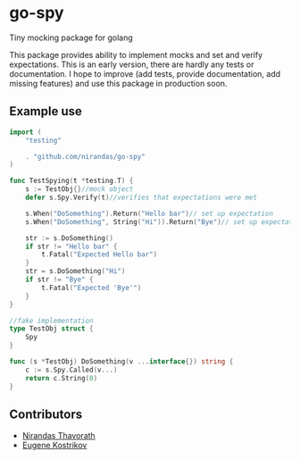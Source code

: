 go-spy
======

Tiny mocking package for golang

This package provides ability to implement mocks and set and verify expectations. This is an early version, there are hardly any tests or documentation. I hope to improve (add tests, provide documentation, add missing features) and use this package in production soon.

## Example use ##

```go
import (
	"testing"

	. "github.com/nirandas/go-spy"
)

func TestSpying(t *testing.T) {
	s := TestObj{}//mock object
	defer s.Spy.Verify(t)//verifies that expectations were met

	s.When("DoSomething").Return("Hello bar")// set up expectation
	s.When("DoSomething", String("Hi")).Return("Bye")// set up expectation

	str := s.DoSomething()
	if str != "Hello bar" {
		t.Fatal("Expected Hello bar")
	}
	str = s.DoSomething("Hi")
	if str != "Bye" {
		t.Fatal("Expected 'Bye'")
	}
}

//fake implementation
type TestObj struct {
	Spy
}

func (s *TestObj) DoSomething(v ...interface{}) string {
	c := s.Spy.Called(v...)
	return c.String(0)
}
```

## Contributors ##
* [Nirandas Thavorath](https://github.com/nirandas)
* [Eugene Kostrikov](https://github.com/EugeneKostrikov)
